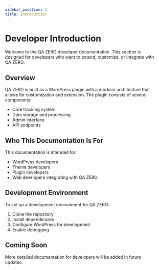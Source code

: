 ```yaml
---
sidebar_position: 1
title: Introduction
---
```


# Developer Introduction

Welcome to the QA ZERO developer documentation. This section is designed for developers who want to extend, customize, or integrate with QA ZERO.

## Overview

QA ZERO is built as a WordPress plugin with a modular architecture that allows for customization and extension. The plugin consists of several components:

- Core tracking system
- Data storage and processing
- Admin interface
- API endpoints

## Who This Documentation Is For

This documentation is intended for:

- WordPress developers
- Theme developers
- Plugin developers
- Web developers integrating with QA ZERO

## Development Environment

To set up a development environment for QA ZERO:

1. Clone the repository
2. Install dependencies
3. Configure WordPress for development
4. Enable debugging

## Coming Soon

More detailed documentation for developers will be added in future updates.
